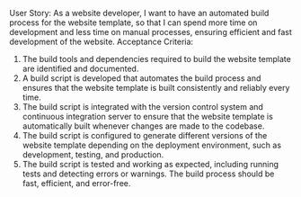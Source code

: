 User Story:
As a website developer, I want to have an automated build process for the website template, so that I can spend more time on development and less time on manual processes, ensuring efficient and fast development of the website.
Acceptance Criteria:

1. The build tools and dependencies required to build the website template are identified and documented.
2. A build script is developed that automates the build process and ensures that the website template is built consistently and reliably every time.
3. The build script is integrated with the version control system and continuous integration server to ensure that the website template is automatically built whenever changes are made to the codebase.
4. The build script is configured to generate different versions of the website template depending on the deployment environment, such as development, testing, and production.
5. The build script is tested and working as expected, including running tests and detecting errors or warnings. The build process should be fast, efficient, and error-free.